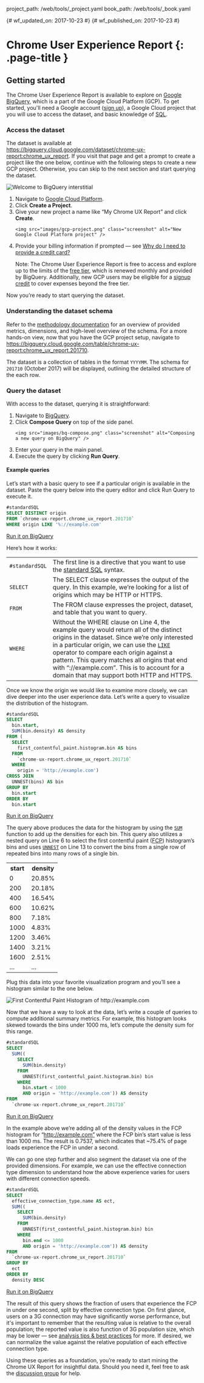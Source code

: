 project_path: /web/tools/_project.yaml
book_path: /web/tools/_book.yaml

{# wf_updated_on: 2017-10-23 #}
{# wf_published_on: 2017-10-23 #}

# Chrome User Experience Report {: .page-title }

## Getting started

The Chrome User Experience Report is available to explore on [Google BigQuery](https://cloud.google.com/bigquery/), which is a part of the Google Cloud Platform (GCP). To get started, you'll need a Google account ([sign up](https://accounts.google.com/SignUp)), a Google Cloud project that you will use to access the dataset, and basic knowledge of [SQL](https://cloud.google.com/bigquery/docs/reference/standard-sql/query-syntax#sql-syntax).

### Access the dataset

The dataset is available at <https://bigquery.cloud.google.com/dataset/chrome-ux-report:chrome_ux_report>. If you visit that page and get a prompt to create a project like the one below, continue with the following steps to create a new GCP project. Otherwise, you can skip to the next section and start querying the dataset.

<img src="images/bq-welcome.png" class="screenshot" alt="Welcome to BigQuery interstitial" />

<ol>
  <li>
    Navigate to <a href="https://console.cloud.google.com/projectcreate">Google Cloud Platform</a>.
  </li>
  <li>Click <b>Create a Project</b>.</li>
  <li>
    Give your new project a name like “My Chrome UX Report” and click <b>Create</b>.

    <img src="images/gcp-project.png" class="screenshot" alt="New Google Cloud Platform project" />
  </li>
  <li>
    Provide your billing information if prompted — see <a href="https://cloud.google.com/free/docs/frequently-asked-questions#why-credit-card">Why do I need to provide a credit card?</a>

Note: The Chrome User Experience Report is free to access and explore up to the limits of the <a href="https://cloud.google.com/bigquery/pricing#queries">free tier</a>, which is renewed monthly and provided by BigQuery. Additionally, new GCP users may be eligible for a <a href="https://cloud.google.com/free/docs/frequently-asked-questions#free-trial">signup credit</a> to cover expenses beyond the free tier.

  </li>
</ol>

Now you’re ready to start querying the dataset.

### Understanding the dataset schema

Refer to the [methodology documentation](/web/tools/chrome-user-experience-report/) for an overview of provided metrics, dimensions, and high-level overview of the schema. For a more hands-on view, now that you have the GCP project setup, navigate to <https://bigquery.cloud.google.com/table/chrome-ux-report:chrome_ux_report.201710>.

The dataset is a collection of tables in the format `YYYYMM`. The schema for `201710` (October 2017) will be displayed, outlining the detailed structure of the each row. 

### Query the dataset

With access to the dataset, querying it is straightforward:

<ol>
  <li>Navigate to <a href="https://bigquery.cloud.google.com/welcome">BigQuery</a>.</li>
  <li>
    Click <b>Compose Query</b> on top of the side panel.

    <img src="images/bq-compose.png" class="screenshot" alt="Composing a new query on BigQuery" />
  </li>
  <li>Enter your query in the main panel.</li>
  <li>Execute the query by clicking <b>Run Query</b>.</li>
</ol>

#### Example queries

Let’s start with a basic query to see if a particular origin is available in the dataset. Paste the query below into the query editor and click Run Query to execute it.


```sql
#standardSQL
SELECT DISTINCT origin
FROM `chrome-ux-report.chrome_ux_report.201710`
WHERE origin LIKE '%://example.com'
```
[Run it on BigQuery](https://bigquery.cloud.google.com/savedquery/920398604589:00943c51adc044588842b2e8230d43ce)

Here’s how it works:

<table>
  <tr>
    <td><code>#standardSQL</code></td>
    <td>The first line is a directive that you want to use the <a href="https://cloud.google.com/bigquery/docs/reference/standard-sql/">standard SQL</a> syntax.</td>
  </tr>
  <tr>
    <td><code>SELECT</code></td>
    <td>The SELECT clause expresses the output of the query. In this example, we’re looking for a list of origins which may be HTTP or HTTPS.</td>
  </tr>
  <tr>
    <td><code>FROM</code></td>
    <td>The FROM clause expresses the project, dataset, and table that you want to query.</td>
  </tr>
  <tr>
    <td><code>WHERE</code></td>
    <td>Without the WHERE clause on Line 4, the example query would return all of the distinct origins in the dataset. Since we’re only interested in a particular origin, we can use the <a href="https://cloud.google.com/bigquery/docs/reference/standard-sql/functions-and-operators#comparison-operators"><code>LIKE</code></a> operator to compare each origin against a pattern. This query matches all origins that end with “://example.com”. This is to account for a domain that may support both HTTP and HTTPS.</td>
  </tr>
</table>

Once we know the origin we would like to examine more closely, we can dive deeper into the user experience data. Let’s write a query to visualize the distribution of the histogram.

```sql
#standardSQL
SELECT
  bin.start,
  SUM(bin.density) AS density
FROM (
  SELECT
    first_contentful_paint.histogram.bin AS bins
  FROM
    `chrome-ux-report.chrome_ux_report.201710`
  WHERE
    origin = 'http://example.com')
CROSS JOIN
  UNNEST(bins) AS bin
GROUP BY
  bin.start
ORDER BY
  bin.start
```
[Run it on BigQuery](https://bigquery.cloud.google.com/savedquery/920398604589:bb17f33fa95348318e5c685551cbd93d)

The query above produces the data for the histogram by using the <a href="https://cloud.google.com/bigquery/docs/reference/standard-sql/functions-and-operators#sum"><code>SUM</code></a> function to add up the densities for each bin. This query also utilizes a nested query on Line 6 to select the first contentful paint (<a href="/web/fundamentals/glossary#FCP">FCP</a>) histogram’s bins and uses <a href="https://cloud.google.com/bigquery/docs/reference/standard-sql/query-syntax#unnest"><code>UNNEST</code></a> on Line 13 to convert the bins from a single row of repeated bins into many rows of a single bin.

<table>
  <tr>
    <th>start</th>
    <th>density</th>
  </tr>
  <tr>
    <td>0</td>
    <td>20.85%</td>
  </tr>
  <tr>
    <td>200</td>
    <td>20.18%</td>
  </tr>
  <tr>
    <td>400</td>
    <td>16.54%</td>
  </tr>
  <tr>
    <td>600</td>
    <td>10.62%</td>
  </tr>
  <tr>
    <td>800</td>
    <td>7.18%</td>
  </tr>
  <tr>
    <td>1000</td>
    <td>4.83%</td>
  </tr>
  <tr>
    <td>1200</td>
    <td>3.46%</td>
  </tr>
  <tr>
    <td>1400</td>
    <td>3.21%</td>
  </tr>
  <tr>
    <td>1600</td>
    <td>2.51%</td>
  </tr>
  <tr>
    <td>…</td>
    <td>…</td>
  </tr>
</table>

Plug this data into your favorite visualization program and you’ll see a histogram similar to the one below.

<img src="images/fcp-histogram.png" alt="First Contentful Paint Histogram of http://example.com" />

Now that we have a way to look at the data, let’s write a couple of queries to compute additional summary metrics. For example, this histogram looks skewed towards the bins under 1000 ms, let’s compute the density sum for this range.

```sql
#standardSQL
SELECT
  SUM((
    SELECT
      SUM(bin.density)
    FROM
      UNNEST(first_contentful_paint.histogram.bin) bin
    WHERE
      bin.start < 1000
      AND origin = 'http://example.com')) AS density
FROM
  `chrome-ux-report.chrome_ux_report.201710`
```
[Run it on BigQuery](https://bigquery.cloud.google.com/savedquery/920398604589:ed83e19409254d809cc82686c2ab26e1)

In the example above we’re adding all of the density values in the FCP histogram for “http://example.com” where the FCP bin’s start value is less than 1000 ms. The result is 0.7537, which indicates that ~75.4% of page loads experience the FCP in under a second.

We can go one step further and also segment the dataset via one of the provided dimensions. For example, we can use the effective connection type dimension to understand how the above experience varies for users with different connection speeds.

```sql
#standardSQL
SELECT
  effective_connection_type.name AS ect,
  SUM((
    SELECT
      SUM(bin.density)
    FROM
      UNNEST(first_contentful_paint.histogram.bin) bin
    WHERE
      bin.end <= 1000
      AND origin = 'http://example.com')) AS density
FROM
  `chrome-ux-report.chrome_ux_report.201710`
GROUP BY
  ect
ORDER BY
  density DESC

```
[Run it on BigQuery](https://bigquery.cloud.google.com/savedquery/226352634162:c5b7ee9ea0394728a821cf60f58737c2)

The result of this query shows the fraction of users that experience the FCP in under one second, split by effective connection type. On first glance, users on a 3G connection may have significantly worse performance, but it's important to remember that the resulting value is relative to the overall population; the reported value is also function of 3G population size, which may be lower — see [analysis tips & best practices](/web/tools/chrome-user-experience-report/#analysis_tips_best_practices) for more. If desired, we can normalize the value against the relative population of each effective connection type.

Using these queries as a foundation, you’re ready to start mining the Chrome UX Report for insightful data. Should you need it, feel free to ask the <a href="https://groups.google.com/a/chromium.org/forum/#!forum/chrome-ux-report">discussion group</a> for help.